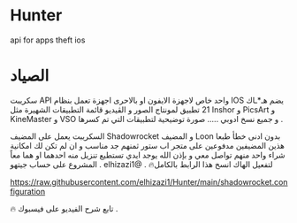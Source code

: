 # Hunter
api for apps theft ios
# الصياد
سكريبت API واحد خاص لاجهزة الايفون او بالاحرى اجهزة تعمل بنظام IOS يضم هـ*ـاك 21 تطبيق لمونتاج الصور و الڤيديو قائمة التطبيقات الشهيرة مثل Inshor و PicsArt و KineMaster و VSO و جميع نسخ ادوبي .....
صورة توضيحية لتطبيقات التي تم كسرها .

السكريبت يعمل على المضيف Shadowrocket و المضيف Loon بدون ادنى خطأ طبعا هذين المضيفين مدفوعين على متجر اب ستور ثمنهم جد مناسب و ان لم تكن لك امكانية شراء واحد منهم تواصل معي و بإذن الله يوجد ايدي تستطيع تنزيل منه احدهما او هما معاً .
المشروع على حساب جيتهو elhizazi1@ .
🔥لتفعيل الهاك انسخ هذا الرابط بالكامل 

https://raw.githubusercontent.com/elhizazi1/Hunter/main/shadowrocket.configuration

🔥 تابع شرح الفيديو على فيسبوك .
